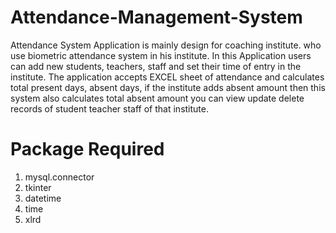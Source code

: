 # Attendance-Management-System

Attendance System Application is mainly design for coaching institute. 
who use biometric attendance system in his institute. 
In this Application users can add new students, teachers, staff and set their time of entry in the institute. 
The application accepts EXCEL sheet of attendance and calculates total present days, absent days, 
if the institute adds absent amount then this system also calculates total absent amount you can view update delete records of student teacher staff of that institute.



# Package Required


1. mysql.connector
2. tkinter
3. datetime
4. time
5. xlrd
